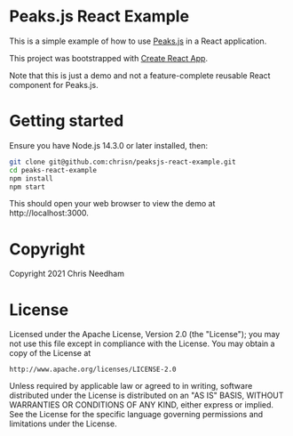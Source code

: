 # Peaks.js React Example

This is a simple example of how to use [Peaks.js](https://github.com/bbc/peaks.js)
in a React application.

This project was bootstrapped with [Create React App](https://github.com/facebookincubator/create-react-app).

Note that this is just a demo and not a feature-complete reusable React component for Peaks.js.

# Getting started

Ensure you have Node.js 14.3.0 or later installed, then:

```bash
git clone git@github.com:chrisn/peaksjs-react-example.git
cd peaks-react-example
npm install
npm start
```

This should open your web browser to view the demo at
http://localhost:3000.

# Copyright

Copyright 2021 Chris Needham

# License

Licensed under the Apache License, Version 2.0 (the "License");
you may not use this file except in compliance with the License.
You may obtain a copy of the License at

    http://www.apache.org/licenses/LICENSE-2.0

Unless required by applicable law or agreed to in writing, software
distributed under the License is distributed on an "AS IS" BASIS,
WITHOUT WARRANTIES OR CONDITIONS OF ANY KIND, either express or implied.
See the License for the specific language governing permissions and
limitations under the License.
